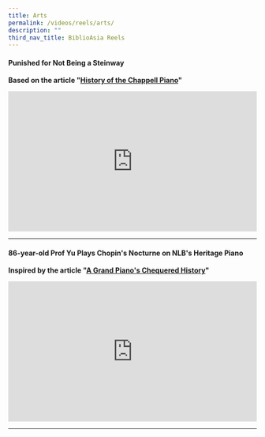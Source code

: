 ```yaml
---
title: Arts
permalink: /videos/reels/arts/
description: ""
third_nav_title: BiblioAsia Reels
---
```

#### Punished for Not Being a Steinway
<b> Based on the article "[History of the Chappell Piano](/vol-19/issue-3/oct-dec-2023/chappell-steinway-piano/)" </b>

<style>.embed-container {position: relative; padding-bottom: 56.25%; height: 0; overflow: hidden; max-width: 100%; } .embed-container iframe, .embed-container object, .embed-container embed { position: absolute; top: 0; left: 0; width: 100%; height: 100%; }</style><div class="embed-container"><iframe src="https://www.youtube.com/embed/osLu3J8sGTg" frameborder="0" allowfullscreen=""></iframe></div>

<hr>

#### 86-year-old Prof Yu Plays Chopin's Nocturne on NLB's Heritage Piano
 
<b>Inspired by the article  "[A Grand Piano's Chequered History](/vol-19/issue-3/oct-dec-2023/chappell-steinway-piano/)"</b>
 
<style>.embed-container {position: relative; padding-bottom: 56.25%; height: 0; overflow: hidden; max-width: 100%; } .embed-container iframe, .embed-container object, .embed-container embed { position: absolute; top: 0; left: 0; width: 100%; height: 100%; }</style><div class="embed-container"><iframe src="https://www.youtube.com/embed/eM1aWlQUvvo" frameborder="0" allowfullscreen=""></iframe></div>


<hr>
